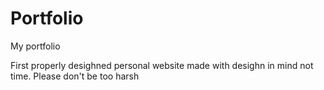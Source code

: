 # Portfolio
My portfolio

First properly desighned personal website made with desighn in mind not time. Please don't be too harsh
